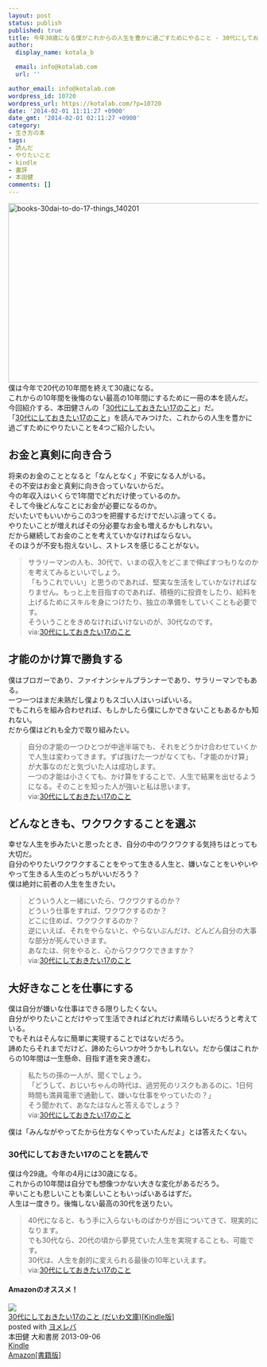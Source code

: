 ```yaml
---
layout: post
status: publish
published: true
title: 今年30歳になる僕がこれからの人生を豊かに過ごすためにやること - 30代にしておきたい17のこと　本田健著
author:
  display_name: kotala_b

  email: info@kotalab.com
  url: ''

author_email: info@kotalab.com
wordpress_id: 10720
wordpress_url: https://kotalab.com/?p=10720
date: '2014-02-01 11:11:27 +0900'
date_gmt: '2014-02-01 02:11:27 +0900'
category:
- 生き方の本
tags:
- 読んだ
- やりたいこと
- kindle
- 書評
- 本田健
comments: []
---
```

<p><img src="https://kotalab.com/wp-content/uploads/books-30dai-to-do-17-things_140201-546x361.jpg" alt="books-30dai-to-do-17-things_140201" width="546" height="361" class="alignnone size-large wp-image-10727" /><br />
僕は今年で20代の10年間を終えて30歳になる。<br />
これからの10年間を後悔のない最高の10年間にするために一冊の本を読んだ。<br />
今回紹介する、本田健さんの「<a href="https://www.amazon.co.jp/exec/obidos/asin/B00EXODB6E/same-22/" rel="nofollow" target="_blank">30代にしておきたい17のこと</a>」だ。<br />
「<a href="https://www.amazon.co.jp/exec/obidos/asin/B00EXODB6E/same-22/" rel="nofollow" target="_blank">30代にしておきたい17のこと</a>」を読んでみつけた、これからの人生を豊かに過ごすためにやりたいことを4つご紹介したい。<br />
</p>
<!--more-->
<h2>お金と真剣に向き合う</h2>
<p>将来のお金のこととなると「なんとなく」不安になる人がいる。<br />
その不安はお金と真剣に向き合っていないからだ。<br />
今の年収入はいくらで1年間でどれだけ使っているのか。<br />
そして今後どんなことにお金が必要になるのか。<br />
だいたいでもいいからこの3つを把握するだけでだいぶ違ってくる。<br />
やりたいことが増えればその分必要なお金も増えるかもしれない。<br />
だから継続してお金のことを考えていかなければならない。<br />
そのほうが不安も抱えないし、ストレスを感じることがない。</p>
<blockquote><p>サラリーマンの人も、30代で、いまの収入をどこまで伸ばすつもりなのかを考えてみるといいでしょう。<br />
「もうこれでいい」と思うのであれば、堅実な生活をしていかなければなりません。もっと上を目指すのであれば、積極的に投資をしたり、給料を上げるためにスキルを身につけたり、独立の準備をしていくことも必要です。<br />
そういうことをきめなければいけないのが、30代なのです。<br />
via:<a href="https://www.amazon.co.jp/exec/obidos/asin/B00EXODB6E/same-22/" rel="nofollow" target="_blank">30代にしておきたい17のこと</a></p></blockquote>
<h2>才能のかけ算で勝負する</h2>
<p>僕はブロガーであり、ファイナンシャルプランナーであり、サラリーマンでもある。<br />
一つ一つはまだ未熟だし僕よりもスゴい人はいっぱいいる。<br />
でもこれらを組み合わせれば、もしかしたら僕にしかできないこともあるかも知れない。<br />
だから僕はどれも全力で取り組みたい。</p>
<blockquote><p>自分の才能の一つひとつが中途半端でも、それをどうかけ合わせていくかで人生は変わってきます。ずば抜けた一つがなくても、「才能のかけ算」が大事なのだと気づいた人は成功します。<br />
一つの才能は小さくても、かけ算をすることで、人生で結果を出せるようになる。そのことを知った人が強いと私は思います。<br />
via:<a href="https://www.amazon.co.jp/exec/obidos/asin/B00EXODB6E/same-22/" rel="nofollow" target="_blank">30代にしておきたい17のこと</a></p></blockquote>
<h2>どんなときも、ワクワクすることを選ぶ</h2>
<p>幸せな人生を歩みたいと思ったとき、自分の中のワクワクする気持ちはとっても大切だ。<br />
自分のやりたいワクワクすることをやって生きる人生と、嫌いなことをいやいややって生きる人生のどっちがいいだろう？<br />
僕は絶対に前者の人生を生きたい。</p>
<blockquote><p>どういう人と一緒にいたら、ワクワクするのか？<br />
どういう仕事をすれば、ワクワクするのか？<br />
どこに住めば、ワクワクするのか？<br />
逆にいえば、それをやらないと、やらないぶんだけ、どんどん自分の大事な部分が死んでいきます。<br />
あなたは、何をやると、心からワクワクできますか？<br />
via:<a href="https://www.amazon.co.jp/exec/obidos/asin/B00EXODB6E/same-22/" rel="nofollow" target="_blank">30代にしておきたい17のこと</a></p></blockquote>
<h2>大好きなことを仕事にする</h2>
<p>僕は自分が嫌いな仕事はできる限りしたくない。<br />
自分がやりたいことだけやって生活できればどれだけ素晴らしいだろうと考えている。<br />
でもそれはそんなに簡単に実現することではないだろう。<br />
諦めたらそれまでだけど、諦めたらいつか叶うかもしれない。だから僕はこれからの10年間は一生懸命、目指す道を突き進む。</p>
<blockquote><p>私たちの孫の一人が、聞くでしょう。<br />
「どうして、おじいちゃんの時代は、過労死のリスクもあるのに、1日何時間も満員電車で通勤して、嫌いな仕事をやっていたの？」<br />
そう聞かれて、あなたはなんと答えるでしょう？<br />
via:<a href="https://www.amazon.co.jp/exec/obidos/asin/B00EXODB6E/same-22/" rel="nofollow" target="_blank">30代にしておきたい17のこと</a></p></blockquote>
<p>僕は「みんながやってたから仕方なくやっていたんだよ」とは答えたくない。</p>
<h3>30代にしておきたい17のことを読んで</h3>
<p>僕は今29歳。今年の4月には30歳になる。<br />
これからの10年間は自分でも想像つかない大きな変化があるだろう。<br />
辛いことも悲しいことも楽しいこともいっぱいあるはずだ。<br />
人生は一度きり。後悔しない最高の30代を送りたい。</p>
<blockquote><p>40代になると、もう手に入らないものばかりが目についてきて、現実的になります。<br />
でも30代なら、20代の頃から夢見ていた人生を実現することも、可能です。<br />
30代は、人生を劇的に変えられる最後の10年といえます。<br />
via:<a href="https://www.amazon.co.jp/exec/obidos/asin/B00EXODB6E/same-22/" rel="nofollow" target="_blank">30代にしておきたい17のこと</a></p></blockquote>
<h4 class="aam">Amazonのオススメ！</h4>
<div class="booklink-box">
<div class="booklink-image"><a href="https://www.amazon.co.jp/exec/obidos/asin/B00EXODB6E/same-22/" rel="nofollow" target="_blank"><img src="https://images-fe.ssl-images-amazon.com/images/I/31jPEA5dxgL._SL160_.jpg" style="border: none;" /></a></div>
<div class="booklink-info">
<div class="booklink-name"><a href="https://www.amazon.co.jp/exec/obidos/asin/B00EXODB6E/same-22/" rel="nofollow" target="_blank">30代にしておきたい17のこと (だいわ文庫)[Kindle版]</a>
<div class="booklink-powered-date">posted with <a href="https://yomereba.com" rel="nofollow" target="_blank">ヨメレバ</a></div>
</div>
<div class="booklink-detail">本田健 大和書房 2013-09-06    </div>
<div class="booklink-link2">
<div class="shoplinkkindle"><a href="https://www.amazon.co.jp/exec/obidos/ASIN/B00EXODB6E/same-22/" rel="nofollow" target="_blank" >Kindle</a></div>
<div class="shoplinkamazon"><a href="https://www.amazon.co.jp/exec/obidos/ASIN/4479303014/same-22/" rel="nofollow" target="_blank" title="アマゾン" >Amazon[書籍版]</a></div>
</p></div>
</div>
<div class="booklink-footer"></div>
</div>
